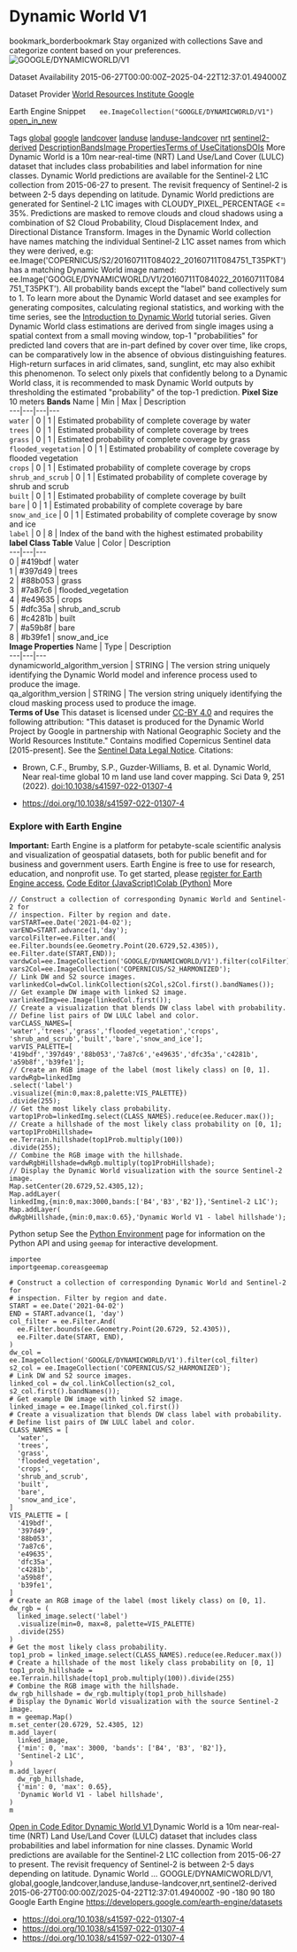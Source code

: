  
#  Dynamic World V1 
bookmark_borderbookmark Stay organized with collections  Save and categorize content based on your preferences.
![GOOGLE/DYNAMICWORLD/V1](https://developers.google.com/earth-engine/datasets/images/GOOGLE/GOOGLE_DYNAMICWORLD_V1_sample.png) 

Dataset Availability
    2015-06-27T00:00:00Z–2025-04-22T12:37:01.494000Z 

Dataset Provider
     [ World Resources Institute ](https://www.wri.org/) [ Google ](https://research.google.com/) 

Earth Engine Snippet
     `    ee.ImageCollection("GOOGLE/DYNAMICWORLD/V1")   ` [ open_in_new ](https://code.earthengine.google.com/?scriptPath=Examples:Datasets/GOOGLE/GOOGLE_DYNAMICWORLD_V1) 

Tags
     [global](https://developers.google.com/earth-engine/datasets/tags/global) [google](https://developers.google.com/earth-engine/datasets/tags/google) [landcover](https://developers.google.com/earth-engine/datasets/tags/landcover) [landuse](https://developers.google.com/earth-engine/datasets/tags/landuse) [landuse-landcover](https://developers.google.com/earth-engine/datasets/tags/landuse-landcover) [nrt](https://developers.google.com/earth-engine/datasets/tags/nrt) [sentinel2-derived](https://developers.google.com/earth-engine/datasets/tags/sentinel2-derived)
[Description](https://developers.google.com/earth-engine/datasets/catalog/GOOGLE_DYNAMICWORLD_V1#description)[Bands](https://developers.google.com/earth-engine/datasets/catalog/GOOGLE_DYNAMICWORLD_V1#bands)[Image Properties](https://developers.google.com/earth-engine/datasets/catalog/GOOGLE_DYNAMICWORLD_V1#image-properties)[Terms of Use](https://developers.google.com/earth-engine/datasets/catalog/GOOGLE_DYNAMICWORLD_V1#terms-of-use)[Citations](https://developers.google.com/earth-engine/datasets/catalog/GOOGLE_DYNAMICWORLD_V1#citations)[DOIs](https://developers.google.com/earth-engine/datasets/catalog/GOOGLE_DYNAMICWORLD_V1#dois) More
Dynamic World is a 10m near-real-time (NRT) Land Use/Land Cover (LULC) dataset that includes class probabilities and label information for nine classes.
Dynamic World predictions are available for the Sentinel-2 L1C collection from 2015-06-27 to present. The revisit frequency of Sentinel-2 is between 2-5 days depending on latitude. Dynamic World predictions are generated for Sentinel-2 L1C images with CLOUDY_PIXEL_PERCENTAGE <= 35%. Predictions are masked to remove clouds and cloud shadows using a combination of S2 Cloud Probability, Cloud Displacement Index, and Directional Distance Transform.
Images in the Dynamic World collection have names matching the individual Sentinel-2 L1C asset names from which they were derived, e.g:
ee.Image('COPERNICUS/S2/20160711T084022_20160711T084751_T35PKT')
has a matching Dynamic World image named: ee.Image('GOOGLE/DYNAMICWORLD/V1/20160711T084022_20160711T084751_T35PKT').
All probability bands except the "label" band collectively sum to 1.
To learn more about the Dynamic World dataset and see examples for generating composites, calculating regional statistics, and working with the time series, see the [Introduction to Dynamic World](https://developers.google.com/earth-engine/tutorials/community/introduction-to-dynamic-world-pt-1) tutorial series.
Given Dynamic World class estimations are derived from single images using a spatial context from a small moving window, top-1 "probabilities" for predicted land covers that are in-part defined by cover over time, like crops, can be comparatively low in the absence of obvious distinguishing features. High-return surfaces in arid climates, sand, sunglint, etc may also exhibit this phenomenon.
To select only pixels that confidently belong to a Dynamic World class, it is recommended to mask Dynamic World outputs by thresholding the estimated "probability" of the top-1 prediction.
**Pixel Size** 10 meters 
**Bands**
Name | Min | Max | Description  
---|---|---|---  
`water` |  0  |  1  | Estimated probability of complete coverage by water  
`trees` |  0  |  1  | Estimated probability of complete coverage by trees  
`grass` |  0  |  1  | Estimated probability of complete coverage by grass  
`flooded_vegetation` |  0  |  1  | Estimated probability of complete coverage by flooded vegetation  
`crops` |  0  |  1  | Estimated probability of complete coverage by crops  
`shrub_and_scrub` |  0  |  1  | Estimated probability of complete coverage by shrub and scrub  
`built` |  0  |  1  | Estimated probability of complete coverage by built  
`bare` |  0  |  1  | Estimated probability of complete coverage by bare  
`snow_and_ice` |  0  |  1  | Estimated probability of complete coverage by snow and ice  
`label` |  0  |  8  | Index of the band with the highest estimated probability  
**label Class Table**
Value | Color | Description  
---|---|---  
0 | #419bdf | water  
1 | #397d49 | trees  
2 | #88b053 | grass  
3 | #7a87c6 | flooded_vegetation  
4 | #e49635 | crops  
5 | #dfc35a | shrub_and_scrub  
6 | #c4281b | built  
7 | #a59b8f | bare  
8 | #b39fe1 | snow_and_ice  
**Image Properties**
Name | Type | Description  
---|---|---  
dynamicworld_algorithm_version | STRING | The version string uniquely identifying the Dynamic World model and inference process used to produce the image.  
qa_algorithm_version | STRING | The version string uniquely identifying the cloud masking process used to produce the image.  
**Terms of Use**
This dataset is licensed under [CC-BY 4.0](https://creativecommons.org/licenses/by/4.0/) and requires the following attribution: "This dataset is produced for the Dynamic World Project by Google in partnership with National Geographic Society and the World Resources Institute."
Contains modified Copernicus Sentinel data [2015-present]. See the [Sentinel Data Legal Notice](https://sentinels.copernicus.eu/documents/247904/690755/Sentinel_Data_Legal_Notice).
Citations:
  * Brown, C.F., Brumby, S.P., Guzder-Williams, B. et al. Dynamic World, Near real-time global 10 m land use land cover mapping. Sci Data 9, 251 (2022). [doi:10.1038/s41597-022-01307-4](https://doi.org/10.1038/s41597-022-01307-4)


  * [ https://doi.org/10.1038/s41597-022-01307-4 ](https://doi.org/10.1038/s41597-022-01307-4)


### Explore with Earth Engine
**Important:** Earth Engine is a platform for petabyte-scale scientific analysis and visualization of geospatial datasets, both for public benefit and for business and government users. Earth Engine is free to use for research, education, and nonprofit use. To get started, please [register for Earth Engine access.](https://console.cloud.google.com/earth-engine)
[Code Editor (JavaScript)](https://developers.google.com/earth-engine/datasets/catalog/GOOGLE_DYNAMICWORLD_V1#code-editor-javascript-sample)[Colab (Python)](https://developers.google.com/earth-engine/datasets/catalog/GOOGLE_DYNAMICWORLD_V1#colab-python-sample) More
```
// Construct a collection of corresponding Dynamic World and Sentinel-2 for
// inspection. Filter by region and date.
varSTART=ee.Date('2021-04-02');
varEND=START.advance(1,'day');
varcolFilter=ee.Filter.and(
ee.Filter.bounds(ee.Geometry.Point(20.6729,52.4305)),
ee.Filter.date(START,END));
vardwCol=ee.ImageCollection('GOOGLE/DYNAMICWORLD/V1').filter(colFilter);
vars2Col=ee.ImageCollection('COPERNICUS/S2_HARMONIZED');
// Link DW and S2 source images.
varlinkedCol=dwCol.linkCollection(s2Col,s2Col.first().bandNames());
// Get example DW image with linked S2 image.
varlinkedImg=ee.Image(linkedCol.first());
// Create a visualization that blends DW class label with probability.
// Define list pairs of DW LULC label and color.
varCLASS_NAMES=[
'water','trees','grass','flooded_vegetation','crops',
'shrub_and_scrub','built','bare','snow_and_ice'];
varVIS_PALETTE=[
'419bdf','397d49','88b053','7a87c6','e49635','dfc35a','c4281b',
'a59b8f','b39fe1'];
// Create an RGB image of the label (most likely class) on [0, 1].
vardwRgb=linkedImg
.select('label')
.visualize({min:0,max:8,palette:VIS_PALETTE})
.divide(255);
// Get the most likely class probability.
vartop1Prob=linkedImg.select(CLASS_NAMES).reduce(ee.Reducer.max());
// Create a hillshade of the most likely class probability on [0, 1];
vartop1ProbHillshade=
ee.Terrain.hillshade(top1Prob.multiply(100))
.divide(255);
// Combine the RGB image with the hillshade.
vardwRgbHillshade=dwRgb.multiply(top1ProbHillshade);
// Display the Dynamic World visualization with the source Sentinel-2 image.
Map.setCenter(20.6729,52.4305,12);
Map.addLayer(
linkedImg,{min:0,max:3000,bands:['B4','B3','B2']},'Sentinel-2 L1C');
Map.addLayer(
dwRgbHillshade,{min:0,max:0.65},'Dynamic World V1 - label hillshade');
```
Python setup
See the [ Python Environment](https://developers.google.com/earth-engine/guides/python_install) page for information on the Python API and using `geemap` for interactive development.
```
importee
importgeemap.coreasgeemap
```
```
# Construct a collection of corresponding Dynamic World and Sentinel-2 for
# inspection. Filter by region and date.
START = ee.Date('2021-04-02')
END = START.advance(1, 'day')
col_filter = ee.Filter.And(
  ee.Filter.bounds(ee.Geometry.Point(20.6729, 52.4305)),
  ee.Filter.date(START, END),
)
dw_col = ee.ImageCollection('GOOGLE/DYNAMICWORLD/V1').filter(col_filter)
s2_col = ee.ImageCollection('COPERNICUS/S2_HARMONIZED');
# Link DW and S2 source images.
linked_col = dw_col.linkCollection(s2_col, s2_col.first().bandNames());
# Get example DW image with linked S2 image.
linked_image = ee.Image(linked_col.first())
# Create a visualization that blends DW class label with probability.
# Define list pairs of DW LULC label and color.
CLASS_NAMES = [
  'water',
  'trees',
  'grass',
  'flooded_vegetation',
  'crops',
  'shrub_and_scrub',
  'built',
  'bare',
  'snow_and_ice',
]
VIS_PALETTE = [
  '419bdf',
  '397d49',
  '88b053',
  '7a87c6',
  'e49635',
  'dfc35a',
  'c4281b',
  'a59b8f',
  'b39fe1',
]
# Create an RGB image of the label (most likely class) on [0, 1].
dw_rgb = (
  linked_image.select('label')
  .visualize(min=0, max=8, palette=VIS_PALETTE)
  .divide(255)
)
# Get the most likely class probability.
top1_prob = linked_image.select(CLASS_NAMES).reduce(ee.Reducer.max())
# Create a hillshade of the most likely class probability on [0, 1]
top1_prob_hillshade = ee.Terrain.hillshade(top1_prob.multiply(100)).divide(255)
# Combine the RGB image with the hillshade.
dw_rgb_hillshade = dw_rgb.multiply(top1_prob_hillshade)
# Display the Dynamic World visualization with the source Sentinel-2 image.
m = geemap.Map()
m.set_center(20.6729, 52.4305, 12)
m.add_layer(
  linked_image,
  {'min': 0, 'max': 3000, 'bands': ['B4', 'B3', 'B2']},
  'Sentinel-2 L1C',
)
m.add_layer(
  dw_rgb_hillshade,
  {'min': 0, 'max': 0.65},
  'Dynamic World V1 - label hillshade',
)
m
```
[ Open in Code Editor ](https://code.earthengine.google.com/?scriptPath=Examples:Datasets/GOOGLE/GOOGLE_DYNAMICWORLD_V1)
[ Dynamic World V1 ](https://developers.google.com/earth-engine/datasets/catalog/GOOGLE_DYNAMICWORLD_V1)
Dynamic World is a 10m near-real-time (NRT) Land Use/Land Cover (LULC) dataset that includes class probabilities and label information for nine classes. Dynamic World predictions are available for the Sentinel-2 L1C collection from 2015-06-27 to present. The revisit frequency of Sentinel-2 is between 2-5 days depending on latitude. Dynamic World …
GOOGLE/DYNAMICWORLD/V1, global,google,landcover,landuse,landuse-landcover,nrt,sentinel2-derived 
2015-06-27T00:00:00Z/2025-04-22T12:37:01.494000Z
-90 -180 90 180 
Google Earth Engine
https://developers.google.com/earth-engine/datasets
  * [ https://doi.org/10.1038/s41597-022-01307-4 ](https://doi.org/https://www.wri.org/)
  * [ https://doi.org/10.1038/s41597-022-01307-4 ](https://doi.org/https://research.google.com/)
  * [ https://doi.org/10.1038/s41597-022-01307-4 ](https://doi.org/https://developers.google.com/earth-engine/datasets/catalog/GOOGLE_DYNAMICWORLD_V1)


